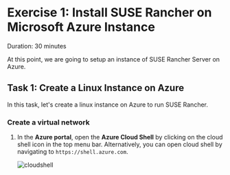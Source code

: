 # Exercise 1: Install SUSE Rancher on Microsoft Azure Instance

Duration: 30 minutes

At this point, we are going to setup an instance of SUSE Rancher Server on Azure.

## Task 1: Create a Linux Instance on Azure

In this task, let's create a linux instance on Azure to run SUSE Rancher.



### Create a virtual network

1. In the **Azure portal**, open the **Azure Cloud Shell** by clicking on the cloud shell icon in the top menu bar. Alternatively, you can open cloud shell by navigating to `https://shell.azure.com`.

    ![cloudshell](../main/Images/cloudshell.png)
